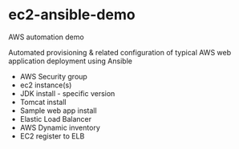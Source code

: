 # ec2-ansible-demo
AWS automation demo 

Automated provisioning & related configuration of typical AWS web application deployment using Ansible

- AWS Security group
- ec2 instance(s)
- JDK install - specific version
- Tomcat install
- Sample web app install
- Elastic Load Balancer
- AWS Dynamic inventory
- EC2 register to ELB
